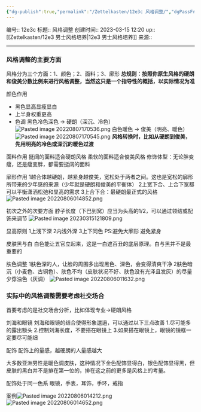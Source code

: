 ```yaml
---
{"dg-publish":true,"permalink":"/Zettelkasten/12e3c 风格调整/","dgPassFrontmatter":true}
---
```


编号:: 12e3c
标题:: 风格调整
创建时间:: 2023-03-15 12:20
up:: [[Zettelkasten/12e3 男士风格培养\|12e3 男士风格培养]]
来源:: 

---
### 风格调整的主要方面
风格分为三个方面：1、颜色；2、面料；3、廓形
**总规则：按照你原生风格的硬朗和俊美分数比例来进行风格调整，当然这只是一个指导性的概括，以实际情况为准**

颜色作用
- 黑色显高显瘦显白
- 上半身权重更高
- 色调
黑色冷色深色 -> 硬朗（深沉、冷色）
![Pasted image 20220807170536.png](/img/user/attachment/Pasted%20image%2020220807170536.png)
白色暖色 -> 俊美（明亮、暖色）
![Pasted image 20220807170545.png](/img/user/attachment/Pasted%20image%2020220807170545.png)
**风格转换时，比如从硬朗到俊美，先用明亮的冷色或深沉的暖色过渡**

面料作用
挺阔的面料适合硬朗风格
柔软的面料适合俊美风格
修饰体型：无论胖变瘦，还是瘦变胖，都需要挺阔的面料

廓形作用
1越合体越硬朗，越紧身越俊美，宽松处于两者之间。这也是宽松的廓形所带来的少年感的来源（少年就是硬朗和俊美的平衡体）
2上宽下合、上合下宽都可以平衡潇洒松弛和显高的需求
3上合下合：最硬朗最正式的风格
![Pasted image 20220806014852.png](/img/user/attachment/Pasted%20image%2020220806014852.png)

初次之外的次要方面
脖子长度（下巴到窝）应当为头高的1/2，可以通过领结或配饰来调节
![Pasted image 20230315121809.png](/img/user/attachment/Pasted%20image%2020230315121809.png)

显高原则
1上浅下深
2内浅外深
3上下同色
PS:避免大廓形 避免紧身

皮肤黑与白
白色能让五官立起来，这是一白遮百丑的底层原理。白与黑并不是最重要的

肤色调整
1肤色深的人，让脸的周围多出现黑色、深色，会变得清爽干净
2肤色暗沉（小麦色、古铜色）、肤色不均（皮肤状况不好、肤色没有光泽且发灰）的尽量少穿浊色（灰调）
![Pasted image 20220806011632.png](/img/user/attachment/Pasted%20image%2020220806011632.png)


### 实际中的风格调整需要考虑社交场合
首要考虑的是社交场合分析，比如体现专业->硬朗风格

刘海和眼镜
刘海和眼镜的结合使得形象邋遢，可以通过以下三点改善
1.尽可能多的露出额头
2.控制刘海长度，不要搭在眼镜上
3.如果搭在眼镜上，眼镜的镜框一定要尽可能细

配饰
配饰上的量感，越硬朗的人量感越大

大多数亚洲男性是暖色调皮肤，这种情况下金色配饰显得白，银色配饰显得黑，但皮肤的黑白并不是排在第一位的，排在这之前的更多是风格上的考量。

配饰处于同一色系
眼镜，手表，耳饰，手环，戒指

案例![Pasted image 20220806014212.png](/img/user/attachment/Pasted%20image%2020220806014212.png)
![Pasted image 20220806014652.png](/img/user/attachment/Pasted%20image%2020220806014652.png)
